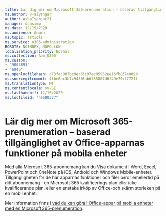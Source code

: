 ```yaml
---
title: Lär dig mer om Microsoft 365-prenumeration – baserad tillgänglighet av Office-apparnas funktioner på mobila enheter
ms.author: v-aiyengar
author: AshaIyengar21
manager: dansimp
ms.date: 12/15/2020
ms.audience: Admin
ms.topic: article
ms.service: o365-administration
ROBOTS: NOINDEX, NOFOLLOW
localization_priority: Normal
ms.collection: Adm_O365
ms.custom:
- "9003891"
- "6945"
ms.openlocfilehash: c73fec987bc9ec63c97ee05962ee16fb857e809b
ms.sourcegitcommit: 4fbe6ac3b7c94303ab0f85807d6f49e70cf7721f
ms.translationtype: MT
ms.contentlocale: sv-SE
ms.lasthandoff: 12/15/2020
ms.locfileid: "49680377"
---
```

# <a name="learn-about-microsoft-365-subscriptionbased-availability-of-office-apps-features-on-mobile-devices"></a>Lär dig mer om Microsoft 365-prenumeration – baserad tillgänglighet av Office-apparnas funktioner på mobila enheter

Med alla Microsoft 365-abonnemang kan du Visa dokument i Word, Excel, PowerPoint och OneNote på iOS, Android och Windows Mobile-enheter. Tillgängligheten för de här apparnas funktioner och filer beror emellertid på ditt abonnemang – en Microsoft 365 kvalificerings plan eller icke-kvalificerande plan, eller en enstaka inköp av Office-och skärm storleken på en mobil enhet.

Mer information finns i [vad du kan göra i Office-appar på mobila enheter med en Microsoft 365-prenumeration](https://go.microsoft.com/fwlink/?linkid=2135575). 